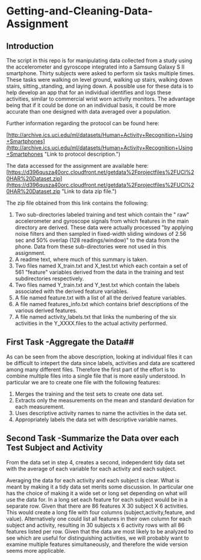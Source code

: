 # Getting-and-Cleaning-Data-Assignment

## Introduction ##
The script in this repo is for manipulating data collected from a study using the accelerometer and gyroscope integrated into a Samsung Galaxy S II smartphone.  Thirty subjects were asked to perform six tasks multiple times.  These tasks were walking on level ground, walking up stairs, walking down stairs, sitting.,standing, and laying down.  A possible use for these data is to help develop an app that for an individual identifies and logs
 these activities, similar to commercial wrist worn activity monitors.  The advantage being that if it could be done on an individual basis, it could be more accurate than one designed with data averaged over a population. 

Further information regarding the protocol can be found here:

[http://archive.ics.uci.edu/ml/datasets/Human+Activity+Recognition+Using+Smartphones](http://archive.ics.uci.edu/ml/datasets/Human+Activity+Recognition+Using+Smartphones "Link to protocol description.")

The data accessed for the assignment  are available here:[https://d396qusza40orc.cloudfront.net/getdata%2Fprojectfiles%2FUCI%20HAR%20Dataset.zip](https://d396qusza40orc.cloudfront.net/getdata%2Fprojectfiles%2FUCI%20HAR%20Dataset.zip "Link to data zip file.")

The zip file obtained from this link contains the following:

1.  Two sub-directories labeled training and test which contain the " raw" accelerometer and gyroscope signals from which features in the main directory are derived.  These data were actually processed  "by applying noise filters and then sampled in fixed-width sliding windows of 2.56 sec and 50% overlap (128 readings/window)" to the data from the phone. Data from these sub-directories were not used in this assignment.
2. A readme text, where much of this summary is taken.
3. Two files named X_train.txt and X_test.txt which  each contain a set of 561 "feature" variables derived from the data in the training and test subdirectories respectively.
4. Two files named Y_train.txt and Y_test.txt which contain the labels associated with the derived feature variables.
5. A file named feature.txt with a list of all the derived feature variables.
6. A file named features_info.txt which contains brief descriptions of the various derived features.
7. A file named activity_labels.txt that links the numbering of the six activities in the Y_XXXX.files to the actual activity performed.

## First Task -Aggregate the Data##
As can be seen from the above description, looking at individual files it can be difficult to intepert the data since labels, activities and data are scattered among many different files.  Therefore the first part of the effort is to combine multiple files into a single file that is more easily understood. In particular we are to create one file with the following features:

1. Merges the training and the test sets to create one data set.
2. Extracts only the measurements on the mean and standard deviation for each measurement.
3. Uses descriptive activity names to name the activities in the data set.
4. Appropriately labels the data set with descriptive variable names.

## Second Task -Summarize the Data over each Test Subject and Activity ##

From the data set in step 4, creates a second, independent tidy data set with the average of each variable for each activity and each subject.

Averaging the data for each activity and each subject is clear.  What is meant by making it a tidy data set merits some discussion.  In particular one has the choice of making it a wide set or long set depending on what will use the data for. In a long set each feature for each subject would be in a separate row.  Given that there are 86 features X 30 subject X 6 activities. This would create a long file with four columns (subject,activity,feature, and value).  Alternatively one could list all features in their own column for each subject and activity, resulting in 30 subjects x 6 activity rows with all 86 features listed per row.  Given that the data are most likely to be analyzed to see which are useful for distinguishing activities,  we will probably want to examine multiple features simultaneously, and therefore the wide version seems more applicable.

 




